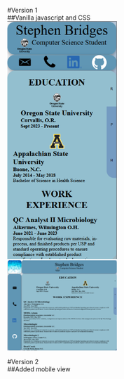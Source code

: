 #Version 1<br>
##Vanilla javascript and CSS<br>
<img src="assets/Screenshots/image.png" width="250"><br>
<img src="assets/Screenshots/image-1.png" width="250"><br>

#Version 2<br>
##Added mobile view<br>


